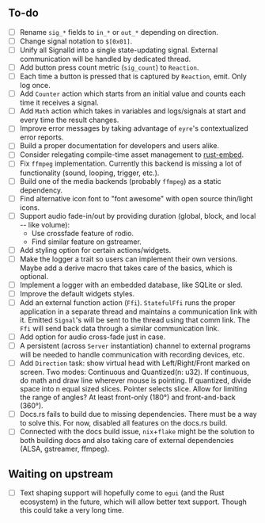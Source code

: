 ## To-do

- [ ] Rename `sig_*` fields to `in_*` or `out_*` depending on direction.
- [ ] Change signal notation to `$[0x01]`.
- [ ] Unify all SignalId into a single state-updating signal. External communication will be handled by dedicated thread.
- [ ] Add button press count metric (`sig_count`) to `Reaction`.
- [ ] Each time a button is pressed that is captured by `Reaction`, emit. Only log once.
- [ ] Add `Counter` action which starts from an initial value and counts each time it receives a signal.
- [ ] Add `Math` action which takes in variables and logs/signals at start and every time the result changes.
- [ ] Improve error messages by taking advantage of `eyre`'s contextualized error reports.
- [ ] Build a proper documentation for developers and users alike.
- [ ] Consider relegating compile-time asset management to [rust-embed](https://github.com/pyrossh/rust-embed).
- [ ] Fix `ffmpeg` implementation. Currently this backend is missing a lot of functionality (sound, looping, trigger, etc.).
- [ ] Build one of the media backends (probably `ffmpeg`) as a static dependency.
- [ ] Find alternative icon font to "font awesome" with open source thin/light icons. 
- [ ] Support audio fade-in/out by providing duration (global, block, and local -- like volume):
    - Use crossfade feature of rodio.
    - Find similar feature on gstreamer.
- [ ] Add styling option for certain actions/widgets.
- [ ] Make the logger a trait so users can implement their own versions. Maybe add a derive macro that takes care of the basics, which is optional.
- [ ] Implement a logger with an embedded database, like SQLite or sled.
- [ ] Improve the default widgets styles.
- [ ] Add an external function action (`Ffi`). `StatefulFfi` runs the proper application in a separate thread and maintains a communication link with it. Emitted `Signal`'s will be sent to the thread using that comm link. The `Ffi` will send back data through a similar communication link.
- [ ] Add option for audio cross-fade just in case.
- [ ] A persistent (across `Server` instantiation) channel to external programs will be needed to handle communication with recording devices, etc.
- [ ] Add `Direction` task: show virtual head with Left/Right/Front marked on screen. Two modes: Continuous and Quantized(n: u32). If continuous, do math and draw line wherever mouse is pointing. If quantized, divide space into n equal sized slices. Pointer selects slice. Allow for limiting the range of angles? At least front-only (180°) and front-and-back (360°).
- [ ] Docs.rs fails to build due to missing dependencies. There must be a way to solve this. For now, disabled all features on the docs.rs build.
- [ ] Connected with the docs build issue, `nix`+`flake` might be the solution to both building docs and also taking care of external dependencies (ALSA, gstreamer, ffmpeg).

## Waiting on upstream

- [ ] Text shaping support will hopefully come to `egui` (and the Rust ecosystem) in the future, which will allow better text support. Though this could take a very long time.
